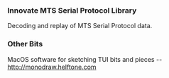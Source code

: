 ### Innovate MTS Serial Protocol Library

Decoding and replay of MTS Serial Protocol data.


### Other Bits

MacOS software for sketching TUI bits and pieces -- http://monodraw.helftone.com